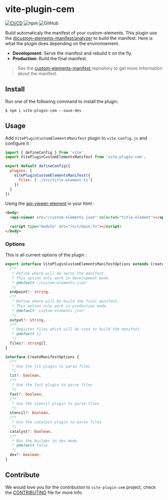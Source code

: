# vite-plugin-cem

[![CI/CD](https://github.com/Kamiapp-fr/vite-plugin-cem/actions/workflows/main.yml/badge.svg)](https://github.com/Kamiapp-fr/vite-plugin-cem/actions/workflows/main.yml)
![npm](https://img.shields.io/npm/v/vite-plugin-cem)
![GitHub](https://img.shields.io/github/license/kamiapp-fr/vite-plugin-cem)

Build automaticaly the manifest of your custom-elements. This plugin use the [@custom-elements-manifest/analyzer](https://github.com/open-wc/custom-elements-manifest/tree/master/packages/analyzer) to build the manifest. Here is what the plugin does depending on the environnement.

* **Development:** Serve the manifest and rebuild it on the fly.
* **Production:** Build the final manifest.

> See the [custom-elements-manifest
](https://github.com/webcomponents/custom-elements-manifest) repository to get more information about the manifest.

## Install

Run one of the following command to install the plugin.

```console
$ npm i vite-plugin-cem --save-dev
```

## Usage

Add `VitePluginCustomElementsManifest` plugin to ``vite.config.js`` and configure it :

```js
import { defineConfig } from 'vite'
import VitePluginCustomElementsManifest from 'vite-plugin-cem';

export default defineConfig({
  plugins: [
    VitePluginCustomElementsManifest({
      files: ['./src/title-element.ts']
    })
  ]
})
```

Using the [api-viewer-element](https://github.com/open-wc/api-viewer-element) in your html : 

```html
<body>
  <api-viewer src="/custom-elements.json" selected="title-element"></api-viewer>

  <script type="module" src="/src/main.ts"></script>
</body>
```

### Options

This is all current options of the plugin :

```ts
export interface VitePluginCustomElementsManifestOptions extends CreateManifestOptions {
  /**
   * Define where will be serve the manifest.
   * This option only work in development mode.
   * @default '/custom-elements.json'
   */
  endpoint?: string,
  /**
   * Define where will be build the final manifest.
   * This option only work in production mode.
   * @default 'custom-elements.json'
   */
  output?: string,
  /**
   * Register files which will be used to build the manifest.
   * @default [] 
   */
  files?: string[],
}

interface CreateManifestOptions {
  /**
   * Use the lit plugin to parse files
   */
  lit?: boolean,
  /**
   * Use the fast plugin to parse files
   */
  fast?: boolean,
  /**
   * Use the stencil plugin to parse files
   */
  stencil?: boolean,
  /**
   * Use the catalyst plugin to parse files
   */
  catalyst?: boolean,
  /**
   * Run the builder in dev mode.
   * @default false
   */
  dev?: boolean,
}
```

## Contribute

We would love you for the contribution to ``vite-plugin-cem`` project, check the [CONTRIBUTING](./CONTRIBUTING.md) file for more info.